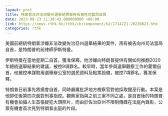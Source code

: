 ```yaml
---
layout: post
title: 特朗普涉非法改變州選舉結果案再有被告向當局自首
date: 2023-08-23 11:38:43.000000000 +08:00
link: https://news.rthk.hk/rthk/ch/component/k2/1714721-20230823.htm
categories: rthk
---
```


美國前總統特朗普涉嫌非法改變佐治亞州選舉結果的案件，再有被告向州司法當局自首，是特朗普的前律師伊斯特曼。

伊斯特曼在當地星期二自首，獲准保釋。他涉嫌向特朗普提供有關如何推翻2020年總統選舉結果的建議，被控9項罪名。較早時，當年參與選舉觀察工作的霍爾自首，他被控串謀取用選舉辦公室的選民資料及點票設備，被控7項罪名，獲准保釋。

特朗普日前事先將揚會自首，同時嚴厲批評地方檢察官對他採取獵巫行動。本案是他卸任後第四次面對刑事指控。觀察家指與之前三案不同之處，是自首後的特朗普有機會拍攝人生首張疑犯大頭照片，而由於佐治亞州不限制傳媒在法庭內錄影，公眾有機會首次見到特朗普出庭的片段。
